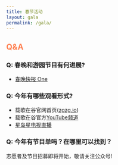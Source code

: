```yaml
---
title: 春节活动
layout: gala
permalink: /gala/
---
```

## <span style="color:coral">Q&A</span>

### Q: 春晚和游园节目有何进展?
- [春晚快报 One](https://www.zgzg.io/month1)

### Q: 今年有哪些观看形式?

- 载歌在谷官网首页([zgzg.io](https://www.zgzg.io/))
- 载歌在谷官方[YouTube频道](https://zgzg.link/youtube)
- [星岛星电视直播](http://www.singtao.tv/main/)

### Q: 今年有节目单吗？在哪里可以找到？

志愿者及节目招募即将开始，敬请关注公众号!